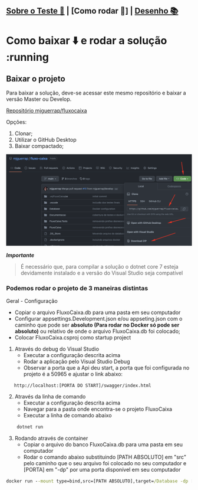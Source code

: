 ## [Sobre o Teste :mega:](Readme.md) | [Como rodar 🔨] | [Desenho 📚](/Documentacao/md/DesenhoSolucao.md)
# Como baixar :arrow_down: e rodar a solução :running

## Baixar o projeto

Para baixar a solução, deve-se acessar este mesmo repositório e baixar a versão Master ou Develop.

[Repositório mjguerrap/fluxocaixa](https://github.com/mjguerrap/fluxo-caixa)

Opções:

1) Clonar;
2) Utilizar o GitHub Desktop
3) Baixar compactado;

![.](./Documentacao/../../Img/Baixar%20solucao.png)

_**Importante**_
> É necessário que, para compilar a solução o dotnet core 7 esteja devidamente instalado e a versão do Visual Studio seja compatível

### Podemos rodar o projeto de 3 maneiras distintas

Geral - Configuração

- Copiar o arquivo FluxoCaixa.db para uma pasta em seu computador
- Configurar appsettings.Development.json e/ou appseting.json com o caminho que pode ser **absoluto (Para rodar no Docker só pode ser absoluto)** ou relativo de onde o arquivo FluxoCaixa.db foi colocado;
- Colocar FluxoCaixa.csproj como startup project

1) Através do debug do Visual Studio
   - Executar a configuração descrita acima
   - Rodar a aplicação pelo Visual Studio Debug
   - Observar a porta que a Api deu start, a porta que foi configurada no projeto é a 50965 e ajustar o link abaixo:
  
```uri
   http://localhost:[PORTA DO START]/swagger/index.html
```

2) Através da linha de comando
   - Executar a configuração descrita acima
   - Navegar para a pasta onde encontra-se o projeto FluxoCaixa
   - Executar a linha de comando abaixo

```cmd
    dotnet run
```

3) Rodando através de container
   - Copiar o arquivo do banco FluxoCaixa.db para uma pasta em seu computador
   - Rodar o comando abaixo substituindo [PATH ABSOLUTO] em "src" pelo caminho que o seu arquivo foi colocado no seu computador e [PORTA] em "-dp" por uma porta disponível em seu computador
  
```cmd
docker run --mount type=bind,src=[PATH ABSOLUTO],target=/Database -dp [PORTA]:50965  mjguerrap/fluxocaixateste --name fluxocaixa
```

